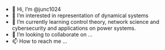 - 👋 Hi, I’m @junc1024
- 👀 I’m interested in representation of dynamical systems
- 🌱 I’m currently learning  control theory, network science and cybersecurity and applications on power systems.
- 💞️ I’m looking to collaborate on ...
- 📫 How to reach me ...

<!---
junc1024/junc1024 is a ✨ special ✨ repository because its `README.md` (this file) appears on your GitHub profile.
You can click the Preview link to take a look at your changes.
--->
